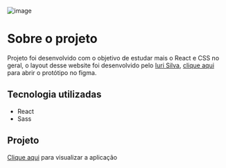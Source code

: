 ![image](https://user-images.githubusercontent.com/94751445/180307067-216c61c0-14e5-42c8-8ab9-ea97a42ae89f.png)


# Sobre o projeto

<p>
  Projeto foi desenvolvido com o objetivo de estudar mais o React e CSS no geral,
  o layout desse website foi desenvolvido pelo <a href="https://iuricode.com/">Iuri Silva</a>,
  <a href="https://www.figma.com/file/Yb9IBH56g7T1hdIyZ3BMNO/Desafios---Codel%C3%A2ndia">clique aqui</a>
  para abrir o protótipo no figma.
</p>

## Tecnologia utilizadas

- React
- Sass

## Projeto

<p>
  <a href="">Clique aqui</a> para visualizar a aplicação
</p>
